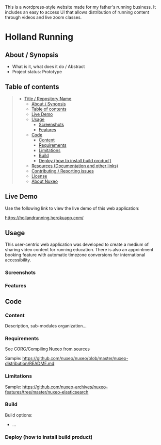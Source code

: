 This is a wordpress-style website made for my father's running business.  It includes an easy to access UI that allows distribution of running content through videos and live zoom classes.
# Holland Running

## About / Synopsis

* What is it, what does it do / Abstract
* Project status: Prototype

## Table of contents

> * [Title / Repository Name](#title--repository-name)
>   * [About / Synopsis](#about--synopsis)
>   * [Table of contents](#table-of-contents)
>   * [Live Demo](#live-demo)
>   * [Usage](#usage)
>     * [Screenshots](#screenshots)
>     * [Features](#features)
>   * [Code](#code)
>     * [Content](#content)
>     * [Requirements](#requirements)
>     * [Limitations](#limitations)
>     * [Build](#build)
>     * [Deploy (how to install build product)](#deploy-how-to-install-build-product)
>   * [Resources (Documentation and other links)](#resources-documentation-and-other-links)
>   * [Contributing / Reporting issues](#contributing--reporting-issues)
>   * [License](#license)
>   * [About Nuxeo](#about-nuxeo)

## Live Demo

Use the following link to view the live demo of this web application:

https://hollandrunning.herokuapp.com/


## Usage

  This user-centric web application was developed to create a medium of sharing video content for running education.  There is also an appointment booking feature with automatic timezone
  conversions for international accessibility.

### Screenshots

### Features

## Code

### Content

Description, sub-modules organization...

### Requirements

See [CORG/Compiling Nuxeo from sources](http://doc.nuxeo.com/x/xION)

Sample: <https://github.com/nuxeo/nuxeo/blob/master/nuxeo-distribution/README.md>

### Limitations

Sample: <https://github.com/nuxeo-archives/nuxeo-features/tree/master/nuxeo-elasticsearch>

### Build

Build options:

* ...

### Deploy (how to install build product)


